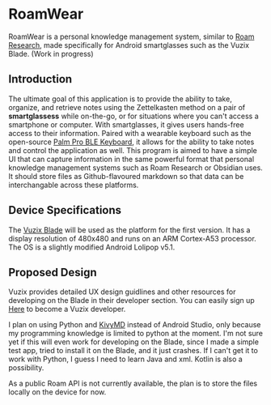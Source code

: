 # RoamWear
RoamWear is a personal knowledge management system, similar to [Roam Research](https://roamresearch.com/), made specifically for Android smartglasses such as the Vuzix Blade. (Work in progress)

## Introduction

The ultimate goal of this application is to provide the ability to take, organize, and retrieve notes using the Zettelkasten method on a pair of **smartglassess** while on-the-go, or for situations where you can't access a smartphone or computer. With smartglasses, it gives users hands-free access to their information. Paired with a wearable keyboard such as the open-source [Palm Pro BLE Keyboard](https://www.parallelinnov.com/palm-pro-wearable-keyboard/), it allows for the ability to take notes and control the application as well. This program is aimed to have a simple UI that can capture information in the same powerful format that personal knowledge management systems such as Roam Research or Obsidian uses. It should store files as Github-flavoured markdown so that data can be interchangable across these platforms. 

## Device Specifications 

The [Vuzix Blade](https://www.vuzix.com/products/blade-smart-glasses-upgraded) will be used as the platform for the first version. It has a display resolution of 480x480 and runs on an ARM Cortex-A53 processor. The OS is a slightly modified Android Lolipop v5.1. 

## Proposed Design

Vuzix provides detailed UX design guidlines and other resources for developing on the Blade in their developer section. You can easily sign up [Here](https://www.vuzix.com/Developers) to become a Vuzix developer. 

I plan on using Python and [KivyMD](https://github.com/kivymd/KivyMD) instead of Android Studio, only because my programming knowledge is limited to python at the moment. I'm not sure yet if this will even work for developing on the Blade, since I made a simple test app, tried to install it on the Blade, and it just crashes. If I can't get it to work with Python, I guess I need to learn Java and xml. Kotlin is also a possibility. 

As a public Roam API is not currently available, the plan is to store the files locally on the device for now. 
